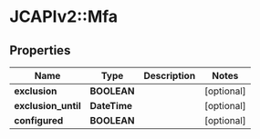 # JCAPIv2::Mfa

## Properties
Name | Type | Description | Notes
------------ | ------------- | ------------- | -------------
**exclusion** | **BOOLEAN** |  | [optional] 
**exclusion_until** | **DateTime** |  | [optional] 
**configured** | **BOOLEAN** |  | [optional] 


